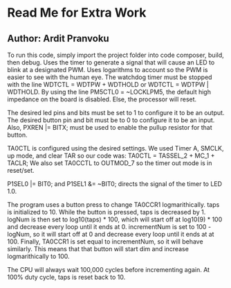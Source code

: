 # Read Me for Extra Work
## Author: Ardit Pranvoku
To run this code, simply import the project folder into code composer, build, then debug.
Uses the timer to generate a signal that will cause an LED to blink at a designated PWM.
Uses logarithms to account so the PWM is easier to see with the human eye.
The watchdog timer must be stopped with the line WDTCTL = WDTPW + WDTHOLD or WDTCTL = WDTPW | WDTHOLD.
By using the line PM5CTL0 = ~LOCKLPM5, the default high impedance on the board is disabled.
Else, the processor will reset.

The desired led pins and bits must be set to 1 to configure it to be an output.
The desired button pin and bit must be to 0 to configure it to be an input.
Also,  PXREN |= BITX; must be used to enable the pullup resistor for that button.     


TA0CTL is configured using the desired settings. We used Timer A, SMCLK, up mode, and clear TAR so our code was:
TA0CTL = TASSEL_2 + MC_1 + TACLR;
We also set TA0CCTL to OUTMOD_7 so the timer out mode is in reset/set.

P1SEL0 |= BIT0; and P1SEL1 &= ~BIT0;
 directs the signal of the timer to LED 1.0.

The program uses a button press to change TA0CCR1 logmarithically.
taps is initialized to 10.
While the button is pressed, taps is decreased by 1.
logNum is then set to log10(taps) * 100, which will start off at log10(9) * 100 and decrease
every loop until it ends at 0.
incrementNum is set to 100 - logNum, so it will start off at 0 and decrease every loop until it ends at
at 100. 
Finally, TA0CCR1 is set equal to incrementNum, so it will behave similarly.
This means that that button will start dim and increase logmarithically to 100. 

The CPU will always wait 100,000 cycles before incrementing again.
At 100% duty cycle, taps is reset back to 10.